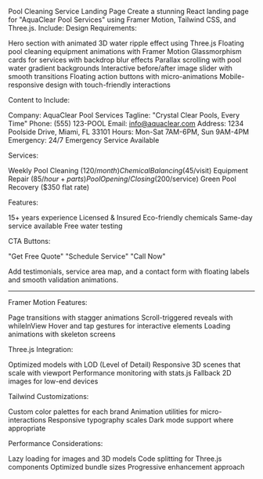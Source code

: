 Pool Cleaning Service Landing Page
Create a stunning React landing page for "AquaClear Pool Services" using Framer Motion, Tailwind CSS, and Three.js. Include:
Design Requirements:

Hero section with animated 3D water ripple effect using Three.js
Floating pool cleaning equipment animations with Framer Motion
Glassmorphism cards for services with backdrop blur effects
Parallax scrolling with pool water gradient backgrounds
Interactive before/after image slider with smooth transitions
Floating action buttons with micro-animations
Mobile-responsive design with touch-friendly interactions

Content to Include:

Company: AquaClear Pool Services
Tagline: "Crystal Clear Pools, Every Time"
Phone: (555) 123-POOL
Email: info@aquaclear.com
Address: 1234 Poolside Drive, Miami, FL 33101
Hours: Mon-Sat 7AM-6PM, Sun 9AM-4PM
Emergency: 24/7 Emergency Service Available

Services:

Weekly Pool Cleaning ($120/month)
Chemical Balancing ($45/visit)
Equipment Repair ($85/hour + parts)
Pool Opening/Closing ($200/service)
Green Pool Recovery ($350 flat rate)

Features:

15+ years experience
Licensed & Insured
Eco-friendly chemicals
Same-day service available
Free water testing

CTA Buttons:

"Get Free Quote"
"Schedule Service"
"Call Now"

Add testimonials, service area map, and a contact form with floating labels and smooth validation animations.

----

Framer Motion Features:

Page transitions with stagger animations
Scroll-triggered reveals with whileInView
Hover and tap gestures for interactive elements
Loading animations with skeleton screens

Three.js Integration:

Optimized models with LOD (Level of Detail)
Responsive 3D scenes that scale with viewport
Performance monitoring with stats.js
Fallback 2D images for low-end devices

Tailwind Customizations:

Custom color palettes for each brand
Animation utilities for micro-interactions
Responsive typography scales
Dark mode support where appropriate

Performance Considerations:

Lazy loading for images and 3D models
Code splitting for Three.js components
Optimized bundle sizes
Progressive enhancement approach


